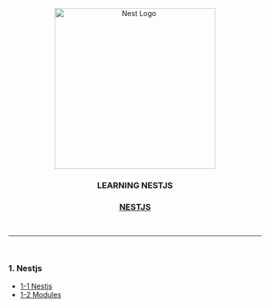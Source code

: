 <p align="center">
  <a href="http://nestjs.com/" target="blank"><img src="https://nestjs.com/img/logo_text.svg" width="320" alt="Nest Logo" /></a>
</p>

<h3 align="center">LEARNING NESTJS</h3>
<h3 align="center"><a href="https://github.com/daldalhada/nestjs/blob/master/description/nestjs.md">NESTJS</a></h3>


<br>

***

<br>

### 1. Nestjs
  - [1-1 Nestjs](https://github.com/daldalhada/Nestjs/blob/master/description/1/1-1.md)
  - [1-2 Modules](https://github.com/daldalhada/Nestjs/blob/master/description/1/1-2.md)
